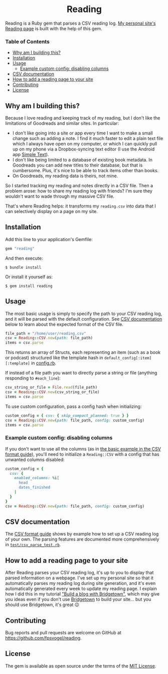 <h1 align="center">Reading</h1>

Reading is a Ruby gem that parses a CSV reading log. [My personal site's Reading page](https://fpsvogel.com/reading/) is built with the help of this gem.

### Table of Contents

- [Why am I building this?](#why-am-i-building-this)
- [Installation](#installation)
- [Usage](#usage)
  - [Example custom config: disabling columns](#example-custom-config-disabling-columns)
- [CSV documentation](#csv-documentation)
- [How to add a reading page to your site](#how-to-add-a-reading-page-to-your-site)
- [Contributing](#contributing)
- [License](#license)

## Why am I building this?

Because I love reading and keeping track of my reading, but I don't like the limitations of Goodreads and similar sites. In particular:

- I don't like going into a site or app every time I want to make a small change such as adding a note. I find it much faster to edit a plain text file which I always have open on my computer, or which I can quickly pull up on my phone via a Dropbox-syncing text editor (I use the Android app [Simple Text](https://play.google.com/store/apps/details?id=simple.text.dropbox)).
- I don't like being limited to a database of existing book metadata. In Goodreads you can add new titles to their database, but that is cumbersome. Plus, it's nice to be able to track items other than books.
- On Goodreads, my reading data is theirs, not mine.

So I started tracking my reading and notes directly in a CSV file. Then a problem arose: how to share my reading log with friends? I'm sure they wouldn't want to wade through my massive CSV file.

That's where Reading helps: it transforms my `reading.csv` into data that I can selectively display on a page on my site.

## Installation

Add this line to your application's Gemfile:

```ruby
gem "reading"
```

And then execute:

    $ bundle install

Or install it yourself as:

    $ gem install reading

## Usage

The most basic usage is simply to specify the path to your CSV reading log, and it will be parsed with the default configuration. See [CSV documentation](#csv-documentation) below to learn about the expected format of the CSV file.

```ruby
file_path = "/home/user/reading.csv"
csv = Reading::CSV.new(path: file_path)
items = csv.parse
```

This returns an array of Structs, each representing an item (such as a book or podcast) structured like the template hash in `default_config[:item][:template]` in [config.rb](https://github.com/fpsvogel/reading/blob/main/lib/reading/config.rb).

If instead of a file path you want to directly parse a string or file (anything responding to `#each_line`):

```ruby
csv_string_or_file = File.read(file_path)
csv = Reading::CSV.new(csv_string_or_file)
items = csv.parse
```

To use custom configuration, pass a config hash when initializing:

```ruby
custom_config = { csv: { skip_compact_planned: true } }
csv = Reading::CSV.new(path: file_path, config: custom_config)
items = csv.parse
```

### Example custom config: disabling columns

If you don't want to use all the columns (as in [the basic example in the CSV format guide](https://github.com/fpsvogel/reading/blob/main/doc/csv-format-guide.md)), you'll need to initialize a `Reading::CSV` with a config that has unwanted columns disabled:

```ruby
custom_config = {
  csv: {
    enabled_columns: %i[
      head
      dates_finished
    ]
  }
}
csv = Reading::CSV.new(path: file_path, config: custom_config)
```

## CSV documentation

The [CSV format guide](https://github.com/fpsvogel/reading/blob/main/doc/csv-format-guide.md) shows by example how to set up a CSV reading log of your own. The parsing features are documented more comprehensively in [`test/csv_parse_test.rb`](https://github.com/fpsvogel/reading/blob/main/test/csv_parse_test.rb).

## How to add a reading page to your site

After Reading parses your CSV reading log, it's up to you to display that parsed information on a webpage. I've set up my personal site so that it automatically parses my reading log during site generation, and it's even automatically generated every week to update my reading page. I explain how I did this in my tutorial ["Build a blog with Bridgetown"](https://fpsvogel.com/posts/2021/build-a-blog-with-bridgetown), which may give you ideas even if you don't use [Bridgetown](https://www.bridgetownrb.com/) to build your site… but you should use Bridgetown, it's great 😉

## Contributing

Bug reports and pull requests are welcome on GitHub at https://github.com/fpsvogel/reading.

## License

The gem is available as open source under the terms of the [MIT License](https://opensource.org/licenses/MIT).
